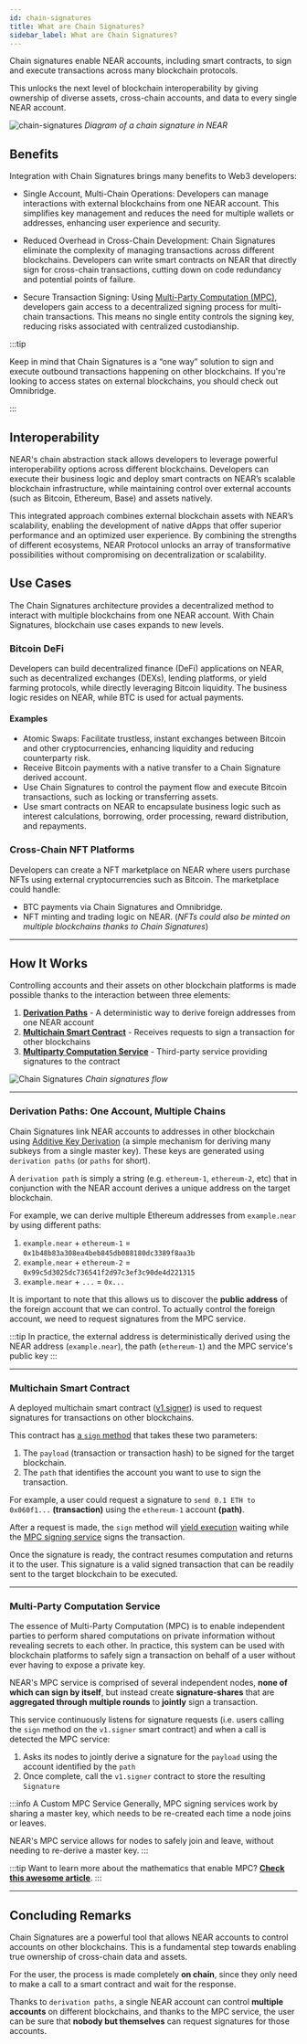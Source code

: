 ```yaml
---
id: chain-signatures
title: What are Chain Signatures?
sidebar_label: What are Chain Signatures?
---
```



Chain signatures enable NEAR accounts, including smart contracts, to sign and execute transactions across many blockchain protocols.

This unlocks the next level of blockchain interoperability by giving ownership of diverse assets, cross-chain accounts, and data to every single NEAR account.

![chain-signatures](/docs/assets/welcome-pages/chain-signatures-overview.png)
_Diagram of a chain signature in NEAR_

## Benefits

Integration with Chain Signatures brings many benefits to Web3 developers:

- Single Account, Multi-Chain Operations: Developers can manage interactions with external blockchains from one NEAR account. This simplifies key management and reduces the need for multiple wallets or addresses, enhancing user experience and security.

- Reduced Overhead in Cross-Chain Development: Chain Signatures eliminate the complexity of managing transactions across different blockchains. Developers can write smart contracts on NEAR that directly sign for cross-chain transactions, cutting down on code redundancy and potential points of failure.

- Secure Transaction Signing: Using [Multi-Party Computation (MPC)](#multi-party-computation-service), developers gain access to a decentralized signing process for multi-chain transactions. This means no single entity controls the signing key, reducing risks associated with centralized custodianship.

:::tip

Keep in mind that Chain Signatures is a “one way” solution to sign and execute outbound transactions happening on other blockchains.
If you're looking to access states on external blockchains, you should check out Omnibridge.

:::

## Interoperability

NEAR's chain abstraction stack allows developers to leverage powerful interoperability options across different blockchains. Developers can execute their business logic and deploy smart contracts on NEAR’s scalable blockchain infrastructure, while maintaining control over external accounts (such as Bitcoin, Ethereum, Base) and assets natively.

This integrated approach combines external blockchain assets with NEAR’s scalability, enabling the development of native dApps that offer superior performance and an optimized user experience. By combining the strengths of different ecosystems, NEAR Protocol unlocks an array of transformative possibilities without compromising on decentralization or scalability.

## Use Cases

The Chain Signatures architecture provides a decentralized method to interact with multiple blockchains from one NEAR account. With Chain Signatures, blockchain use cases expands to new levels.

### Bitcoin DeFi

Developers can build decentralized finance (DeFi) applications on NEAR, such as decentralized exchanges (DEXs), lending platforms, or yield farming protocols, while directly leveraging Bitcoin liquidity. The business logic resides on NEAR, while BTC is used for actual payments.

#### Examples

- Atomic Swaps: Facilitate trustless, instant exchanges between Bitcoin and other cryptocurrencies, enhancing liquidity and reducing counterparty risk.
- Receive Bitcoin payments with a native transfer to a Chain Signature derived account.
- Use Chain Signatures to control the payment flow and execute Bitcoin transactions, such as locking or transferring assets.
- Use smart contracts on NEAR to encapsulate business logic such as interest calculations, borrowing, order processing, reward distribution, and repayments.

### Cross-Chain NFT Platforms

Developers can create a NFT marketplace on NEAR where users purchase NFTs using external cryptocurrencies such as Bitcoin. The marketplace could handle:

- BTC payments via Chain Signatures and Omnibridge.
- NFT minting and trading logic on NEAR. (_NFTs could also be minted on multiple blockchains thanks to Chain Signatures_)

---

## How It Works

Controlling accounts and their assets on other blockchain platforms is made possible thanks to the interaction between three elements:

1. [**Derivation Paths**](#derivation-paths-one-account-multiple-chains) - A deterministic way to derive foreign addresses from one NEAR account
2. [**Multichain Smart Contract**](#multichain-smart-contract) - Receives requests to sign a transaction for other blockchains
3. [**Multiparty Computation Service**](#multi-party-computation-service) - Third-party service providing signatures to the contract

![Chain Signatures](/docs/assets/chain-abstraction/chain-abstract-2.svg)
_Chain signatures flow_

<hr class="subsection" />

### Derivation Paths: One Account, Multiple Chains

Chain Signatures link NEAR accounts to addresses in other blockchain using [Additive Key Derivation](https://eprint.iacr.org/2021/1330) (a simple mechanism for deriving many subkeys from a single master key). These keys are generated using `derivation paths` (or `paths` for short).

A `derivation path` is simply a string (e.g. `ethereum-1`, `ethereum-2`, etc) that in conjunction with the NEAR account derives a unique address on the target blockchain.

For example, we can derive multiple Ethereum addresses from `example.near` by using different paths:

  1. `example.near` + `ethereum-1` = `0x1b48b83a308ea4beb845db088180dc3389f8aa3b`
  2. `example.near` + `ethereum-2` = `0x99c5d3025dc736541f2d97c3ef3c90de4d221315`
  3. `example.near` + `...` = `0x...`

It is important to note that this allows us to discover the **public address** of the foreign account that we can control. To actually control the foreign account, we need to request signatures from the MPC service.

:::tip
In practice, the external address is deterministically derived using the NEAR address (`example.near`), the path (`ethereum-1`) and the MPC service's public key
:::

<hr class="subsection" />

### Multichain Smart Contract

A deployed multichain smart contract ([v1.signer](https://nearblocks.io/address/v1.signer)) is used to request signatures for transactions on other blockchains.

This contract has [a `sign` method](https://github.com/near/mpc/blob/01f33ed0a2a2c4c24ef49a2f36df3b20aa400816/libs/chain-signatures/contract/src/lib.rs#L242) that takes these two parameters:

  1. The `payload` (transaction or transaction hash) to be signed for the target blockchain.
  2. The `path` that identifies the account you want to use to sign the transaction.

For example, a user could request a signature to `send 0.1 ETH to 0x060f1...` **(transaction)** using the `ethereum-1` account **(path)**.

After a request is made, the `sign` method will [yield execution](/blog/yield-resume) waiting while the [MPC signing service](#multi-party-computation-service) signs the transaction.

Once the signature is ready, the contract resumes computation and returns it to the user. This signature is a valid signed transaction that can be readily sent to the target blockchain to be executed.

<hr class="subsection" />

### Multi-Party Computation Service

The essence of Multi-Party Computation (MPC) is to enable independent parties to perform shared computations on private information without revealing secrets to each other. In practice, this system can be used with blockchain platforms to safely sign a transaction on behalf of a user without ever having to expose a private key.

NEAR's MPC service is comprised of several independent nodes, **none of which can sign by itself**, but instead create **signature-shares** that are **aggregated through multiple rounds** to **jointly** sign a transaction.

This service continuously listens for signature requests (i.e. users calling the `sign` method on the `v1.signer` smart contract) and when a call is detected the MPC service:

  1. Asks its nodes to jointly derive a signature for the `payload` using the account identified by the `path`
  2. Once complete, call the `v1.signer` contract to store the resulting `Signature`

:::info A Custom MPC Service
Generally, MPC signing services work by sharing a master key, which needs to be re-created each time a node joins or leaves.

NEAR's MPC service allows for nodes to safely join and leave, without needing to re-derive a master key.
:::

:::tip
Want to learn more about the mathematics that enable MPC? [**Check this awesome article**](https://www.zellic.io/blog/mpc-from-scratch/).
:::

---

## Concluding Remarks

Chain Signatures are a powerful tool that allows NEAR accounts to control accounts on other blockchains. This is a fundamental step towards enabling true ownership of cross-chain data and assets.

For the user, the process is made completely **on chain**, since they only need to make a call to a smart contract and wait for the response.

Thanks to `derivation paths`, a single NEAR account can control **multiple accounts** on different blockchains, and thanks to the MPC service, the user can be sure that **nobody but themselves** can request signatures for those accounts.
